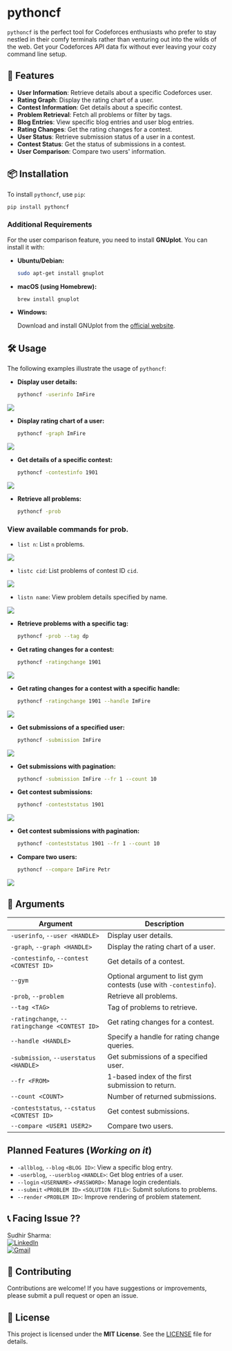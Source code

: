 # pythoncf

`pythoncf` is the perfect tool for Codeforces enthusiasts who prefer to stay nestled in their comfy terminals rather than venturing out into the wilds of the web. Get your Codeforces API data fix without ever leaving your cozy command line setup.

## 🚀 Features

- **User Information**: Retrieve details about a specific Codeforces user.
- **Rating Graph**: Display the rating chart of a user.
- **Contest Information**: Get details about a specific contest.
- **Problem Retrieval**: Fetch all problems or filter by tags.
- **Blog Entries**: View specific blog entries and user blog entries.
- **Rating Changes**: Get the rating changes for a contest.
- **User Status**: Retrieve submission status of a user in a contest.
- **Contest Status**: Get the status of submissions in a contest.
- **User Comparison**: Compare two users' information.

## 📦 Installation

To install `pythoncf`, use `pip`:

```bash
pip install pythoncf
```
### Additional Requirements

For the user comparison feature, you need to install **GNUplot**. You can install it with:

- **Ubuntu/Debian:**

    ```bash
    sudo apt-get install gnuplot
    ```

- **macOS (using Homebrew):**

    ```bash
    brew install gnuplot
    ```

- **Windows:**

    Download and install GNUplot from the [official website](http://www.gnuplot.info/).


## 🛠️ Usage

The following examples illustrate the usage of `pythoncf`:

- **Display user details:**

    ```bash
    pythoncf -userinfo ImFire
    ```
![](https://raw.githubusercontent.com/Sudhir878786/pythoncf/master/images/1.png)

- **Display rating chart of a user:**

    ```bash
    pythoncf -graph ImFire
    ```
![](https://raw.githubusercontent.com/Sudhir878786/pythoncf/master/images/2.png)

- **Get details of a specific contest:**

    ```bash
    pythoncf -contestinfo 1901
    ```
![](https://raw.githubusercontent.com/Sudhir878786/pythoncf/master/images/3.png)

- **Retrieve all problems:**

    ```bash
    pythoncf -prob
    ```
 ### View available commands for prob. 
- `list n`: List `n` problems. 

 ![](https://raw.githubusercontent.com/Sudhir878786/pythoncf/master/images/4.png)

- `listc cid`: List problems of contest ID `cid`. 

![](https://raw.githubusercontent.com/Sudhir878786/pythoncf/master/images/5.png)

- `listn name`: View problem details specified by name. 

![](https://raw.githubusercontent.com/Sudhir878786/pythoncf/master/images/6.png)

- **Retrieve problems with a specific tag:**

    ```bash
    pythoncf -prob --tag dp
    ```


- **Get rating changes for a contest:**

    ```bash
    pythoncf -ratingchange 1901
    ```
![](https://raw.githubusercontent.com/Sudhir878786/pythoncf/master/images/7.gif)

- **Get rating changes for a contest with a specific handle:**

    ```bash
    pythoncf -ratingchange 1901 --handle ImFire
    ```

![](https://raw.githubusercontent.com/Sudhir878786/pythoncf/master/images/8.png)

- **Get submissions of a specified user:**

    ```bash
    pythoncf -submission ImFire
    ```
![](https://raw.githubusercontent.com/Sudhir878786/pythoncf/master/images/9.png)

- **Get submissions with pagination:**

    ```bash
    pythoncf -submission ImFire --fr 1 --count 10
    ```

- **Get contest submissions:**

    ```bash
    pythoncf -conteststatus 1901
    ```
![](https://raw.githubusercontent.com/Sudhir878786/pythoncf/master/images/10.gif)

- **Get contest submissions with pagination:**

    ```bash
    pythoncf -conteststatus 1901 --fr 1 --count 10
    ```

- **Compare two users:**

    ```bash
    pythoncf --compare ImFire Petr
    ```
![](https://raw.githubusercontent.com/Sudhir878786/pythoncf/master/images/11.png)

## 📜 Arguments

| Argument                                      | Description                                           |
|-----------------------------------------------|-------------------------------------------------------|
| `-userinfo`, `--user <HANDLE>`                | Display user details.                                 |
| `-graph`, `--graph <HANDLE>`                  | Display the rating chart of a user.                   |
| `-contestinfo`, `--contest <CONTEST ID>`      | Get details of a contest.                             |
| `--gym`                                       | Optional argument to list gym contests (use with `-contestinfo`). |
| `-prob`, `--problem`                          | Retrieve all problems.                                |
| `--tag <TAG>`                                 | Tag of problems to retrieve.                          |
| `-ratingchange`, `--ratingchange <CONTEST ID>`| Get rating changes for a contest.                     |
| `--handle <HANDLE>`                           | Specify a handle for rating change queries.           |
| `-submission`, `--userstatus <HANDLE>`        | Get submissions of a specified user.                  |
| `--fr <FROM>`                                 | 1-based index of the first submission to return.      |
| `--count <COUNT>`                             | Number of returned submissions.                       |
| `-conteststatus`, `--cstatus <CONTEST ID>`    | Get contest submissions.                              |
| `--compare <USER1 USER2>`                     | Compare two users.                                    |

## Planned Features (*Working on it*)

- `-allblog`, `--blog` `<BLOG ID>`: View a specific blog entry.
- `-userblog`, `--userblog` `<HANDLE>`: Get blog entries of a user.
- `--login` `<USERNAME>` `<PASSWORD>`: Manage login credentials. 
- `--submit` `<PROBLEM ID>` `<SOLUTION FILE>`: Submit solutions to problems. 
- `--render` `<PROBLEM ID>`: Improve rendering of problem statement. 


## 📞 Facing Issue ??

Sudhir Sharma:  
[![LinkedIn](https://img.shields.io/badge/LinkedIn-0A66C2?style=flat&logo=linkedin&logoColor=white)](https://www.linkedin.com/in/sudhirsharma87)  
[![Gmail](https://img.shields.io/badge/Email-D14836?style=flat&logo=gmail&logoColor=white)](mailto:sudhirsharma34567@gmail.com)

## 🤝 Contributing

Contributions are welcome! If you have suggestions or improvements, please submit a pull request or open an issue.

## 📝 License
This project is licensed under the **MIT License**. See the [LICENSE](https://github.com/Sudhir878786/pythoncf/LICENSE) file for details.
